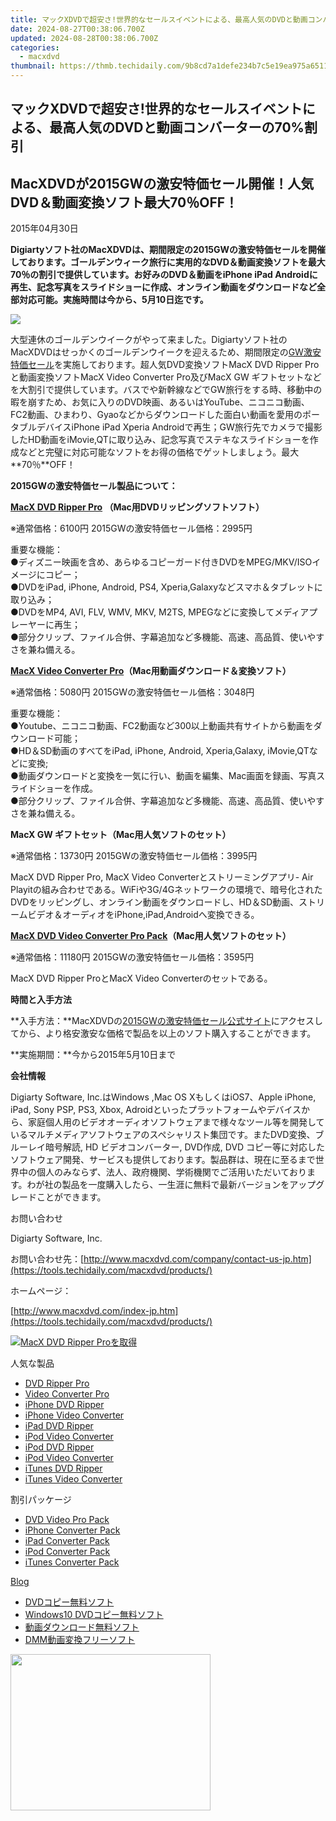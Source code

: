 ```yaml
---
title: マックXDVDで超安さ!世界的なセールスイベントによる、最高人気のDVDと動画コンバーターの70%%割引
date: 2024-08-27T00:38:06.700Z
updated: 2024-08-28T00:38:06.700Z
categories:
  - macxdvd
thumbnail: https://thmb.techidaily.com/9b8cd7a1defe234b7c5e19ea975a65111eb68a7f947172e793fdb9bfe98621fe.jpg
---
```


## マックXDVDで超安さ!世界的なセールスイベントによる、最高人気のDVDと動画コンバーターの70%割引

## MacXDVDが2015GWの激安特価セール開催！人気DVD＆動画変換ソフト最大70％OFF！

2015年04月30日

**Digiartyソフト社のMacXDVDは、期間限定の2015GWの激安特価セールを開催しております。ゴールデンウィーク旅行に実用的なDVD＆動画変換ソフトを最大70％の割引で提供しています。お好みのDVD＆動画をiPhone iPad Androidに再生、記念写真をスライドショーに作成、オンライン動画をダウンロードなど全部対応可能。実施時間は今から、5月10日迄です。**

![](https://www.macxdvd.com/press-room/image/2015-golden-week-sale-jp.jpg) 

大型連休のゴールデンウイークがやって来ました。Digiartyソフト社のMacXDVDはせっかくのゴールデンウイークを迎えるため、期間限定の[GW激安特価セール](https://tools.techidaily.com/macxdvd/products/)を実施しております。超人気DVD変換ソフトMacX DVD Ripper Proと動画変換ソフトMacX Video Converter Pro及びMacX GW ギフトセットなどを大割引で提供しています。バスでや新幹線などでGW旅行をする時、移動中の暇を崩すため、お気に入りのDVD映画、あるいはYouTube、ニコニコ動画、FC2動画、ひまわり、Gyaoなどからダウンロードした面白い動画を愛用のポータブルデバイスiPhone iPad Xperia Androidで再生；GW旅行先でカメラで撮影したHD動画をiMovie,QTに取り込み、記念写真でステキなスライドショーを作成などと完璧に対応可能なソフトをお得の価格でゲットしましょう。最大**70％**OFF！

**2015GWの激安特価セール製品について：**

**[MacX DVD Ripper Pro](https://tools.techidaily.com/macxdvd/products/) （Mac用DVDリッピングソフトソフト）**

※通常価格：6100円 2015GWの激安特価セール価格：2995円

重要な機能：  
 ●ディズニー映画を含め、あらゆるコピーガード付きDVDをMPEG/MKV/ISOイメージにコピー；  
 ●DVDをiPad, iPhone, Android, PS4, Xperia,Galaxyなどスマホ＆タブレットに取り込み；  
 ●DVDをMP4, AVI, FLV, WMV, MKV, M2TS, MPEGなどに変換してメディアプレーヤーに再生；  
 ●部分クリップ、ファイル合併、字幕追加など多機能、高速、高品質、使いやすさを兼ね備える。

**[MacX Video Converter Pro](https://tools.techidaily.com/macxdvd/products/)（Mac用動画ダウンロード＆変換ソフト）**

※通常価格：5080円 2015GWの激安特価セール価格：3048円

重要な機能：  
 ●Youtube、ニコニコ動画、FC2動画など300以上動画共有サイトから動画をダウンロード可能；  
 ●HD＆SD動画のすべてをiPad, iPhone, Android, Xperia,Galaxy, iMovie,QTなどに変換;  
 ●動画ダウンロードと変換を一気に行い、動画を編集、Mac画面を録画、写真スライドショーを作成。  
 ●部分クリップ、ファイル合併、字幕追加など多機能、高速、高品質、使いやすさを兼ね備える。

**MacX GW ギフトセット（Mac用人気ソフトのセット）**

※通常価格：13730円 2015GWの激安特価セール価格：3995円

MacX DVD Ripper Pro, MacX Video Converterとストリーミングアプリ- Air Playitの組み合わせである。WiFiや3G/4Gネットワークの環境で、暗号化されたDVDをリッピングし、オンライン動画をダウンロードし、HD＆SD動画、ストリームビデオ＆オーディオをiPhone,iPad,Androidへ変換できる。

**[MacX DVD Video Converter Pro Pack](https://tools.techidaily.com/macxdvd/products/)（Mac用人気ソフトのセット）**

※通常価格：11180円 2015GWの激安特価セール価格：3595円

MacX DVD Ripper ProとMacX Video Converterのセットである。

**時間と入手方法**

**入手方法：**MacXDVDの[2015GWの激安特価セール公式サイト](https://tools.techidaily.com/macxdvd/products/)にアクセスしてから、より格安激安な価格で製品を以上のソフト購入することができます。

**実施期間：**今から2015年5月10日まで

**会社情報**

Digiarty Software, Inc.はWindows ,Mac OS XもしくはiOS7、Apple iPhone, iPad, Sony PSP, PS3, Xbox, Adroidといったプラットフォームやデバイスから、家庭個人用のビデオオーディオソフトウェアまで様々なツール等を開発しているマルチメディアソフトウェアのスペシャリスト集団です。またDVD変換、ブルーレイ暗号解読, HD ビデオコンバーター, DVD作成, DVD コピー等に対応したソフトウェア開発、サービスも提供しております。製品群は、現在に至るまで世界中の個人のみならず、法人、政府機関、学術機関でご活用いただいております。わが社の製品を一度購入したら、一生涯に無料で最新バージョンをアップグレードことができます。

お問い合わせ

Digiarty Software, Inc.

お問い合わせ先：[http://www.macxdvd.com/company/contact-us-jp.htm](https://tools.techidaily.com/macxdvd/products/) 

ホームページ：

[http://www.macxdvd.com/index-jp.htm](https://tools.techidaily.com/macxdvd/products/) 

[![MacX DVD Ripper Proを取得](https://www.macxdvd.com/press-room/../banner/200-jp.png)](https://tools.techidaily.com/macxdvd/products/) 

人気な製品

* [DVD Ripper Pro](https://tools.techidaily.com/macxdvd/products/)
* [Video Converter Pro](https://tools.techidaily.com/macxdvd/products/)
* [iPhone DVD Ripper](https://tools.techidaily.com/macxdvd/products/)
* [iPhone Video Converter](https://tools.techidaily.com/macxdvd/products/)
* [iPad DVD Ripper](https://tools.techidaily.com/macxdvd/products/)
* [iPod Video Converter](https://tools.techidaily.com/macxdvd/products/)
* [iPod DVD Ripper](https://tools.techidaily.com/macxdvd/products/)
* [iPod Video Converter](https://tools.techidaily.com/macxdvd/products/)
* [iTunes DVD Ripper](https://tools.techidaily.com/macxdvd/products/)
* [iTunes Video Converter](https://tools.techidaily.com/macxdvd/products/)

割引パッケージ

* [DVD Video Pro Pack](https://tools.techidaily.com/macxdvd/products/)
* [iPhone Converter Pack](https://tools.techidaily.com/macxdvd/products/)
* [iPad Converter Pack](https://tools.techidaily.com/macxdvd/products/)
* [iPod Converter Pack](https://tools.techidaily.com/macxdvd/products/)
* [iTunes Converter Pack](https://tools.techidaily.com/macxdvd/products/)

[Blog](https://tools.techidaily.com/macxdvd/products/)

* [DVDコピー無料ソフト](https://tools.techidaily.com/macxdvd/products/)
* [Windows10 DVDコピー無料ソフト](https://tools.techidaily.com/macxdvd/products/)
* [動画ダウンロード無料ソフト](https://tools.techidaily.com/macxdvd/products/)
* [DMM動画変換フリーソフト](https://tools.techidaily.com/macxdvd/products/)

<ins class="adsbygoogle"
     style="display:block"
     data-ad-format="autorelaxed"
     data-ad-client="ca-pub-7571918770474297"
     data-ad-slot="1223367746"></ins>



<ins class="adsbygoogle"
     style="display:block"
     data-ad-client="ca-pub-7571918770474297"
     data-ad-slot="8358498916"
     data-ad-format="auto"
     data-full-width-responsive="true"></ins>



<!-- affiliate ads begin -->
<a href="https://zonlipartnershipprogram.pxf.io/c/5597632/1821134/17882" target="_top" id="1821134"><img src="//a.impactradius-go.com/display-ad/17882-1821134" border="0" alt="" width="320" height="250"/></a><img height="0" width="0" src="https://imp.pxf.io/i/5597632/1821134/17882" style="position:absolute;visibility:hidden;" border="0" />
<!-- affiliate ads end -->